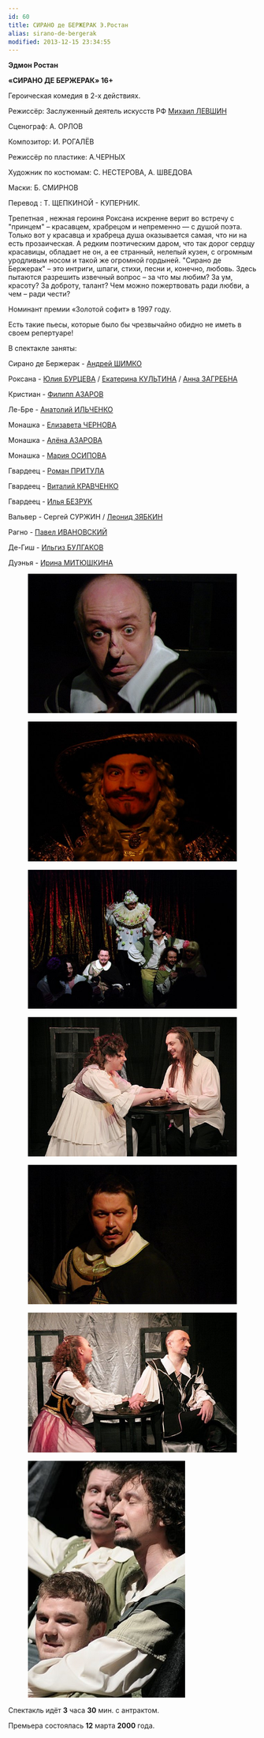 ```yaml
---
id: 60
title: СИРАНО де БЕРЖЕРАК Э.Ростан
alias: sirano-de-bergerak
modified: 2013-12-15 23:34:55
---
```


**Эдмон Ростан**

**«СИРАНО ДЕ БЕРЖЕРАК» 16+**

Героическая комедия в 2-х действиях.

Режиссёр: Заслуженный деятель искусств РФ <a href="153-mihail-levshin.html">Михаил ЛЕВШИН </a>

Сценограф: А. ОРЛОВ

Композитор: И. РОГАЛЁВ

Режиссёр по пластике: А.ЧЕРНЫХ

Художник по костюмам: С. НЕСТЕРОВА, А. ШВЕДОВА

Маски: Б. СМИРНОВ

Перевод : Т. ЩЕПКИНОЙ - КУПЕРНИК.

Трепетная , нежная героиня Роксана искренне верит во встречу с "принцем" – красавцем, храбрецом и непременно — с душой поэта. Только вот у красавца и храбреца душа оказывается самая, что ни на есть прозаическая. А редким поэтическим даром, что так дорог сердцу красавицы, обладает не он, а ее странный, нелепый кузен, с огромным уродливым но­сом и такой же огромной гордыней. "Сирано де Бержерак" – это интриги, шпаги, стихи, песни и, конечно, лю­бовь. Здесь пытаются разрешить извечный вопрос – за что мы любим? За ум, красоту? За доброту, талант? Чем можно пожертвовать ради любви, а чем – ради чести?

Номинант премии «Золотой софит» в 1997 году.

Есть такие пьесы, которые было бы чрезвычайно обидно не иметь в своем репертуаре!

В спектакле заняты:

Сирано де Бержерак - <a href="302-andrey-shimko.html">Андрей ШИМКО</a>

Роксана - <a href="78-ylia-burceva.html">Юлия БУРЦЕВА</a> / <a href="81-ekaterina-kyltina.html">Екатерина КУЛЬТИНА</a> / <a href="79-anna-zagrebna.html">Анна ЗАГРЕБНА</a>

Кристиан - <a href="21-fillipp-azarov.html">Филипп АЗАРОВ</a>

Ле-Бре - <a href="55-anatolii-ilchenko.html">Анатолий ИЛЬЧЕНКО </a>

Монашка - <a href="48-chernovaelizaveta.html">Елизавета ЧЕРНОВА</a>

Монашка - <a href="86-alena-kiverskaia.html">Алёна АЗАРОВА</a>

Монашка - <a href="301-mariaosipova.html">Мария ОСИПОВА</a>

Гвардеец - <a href="50-roman-pritula.html">Роман ПРИТУЛА</a>

Гвардеец - <a href="66-vitalii-kravchenko.html">Виталий КРАВЧЕНКО </a>

Гвардеец - <a href="83-bezryk-ilya.html">Илья БЕЗРУК</a>

Вальвер - Сергей СУРЖИН / <a href="67-leonid-zabkin.html">Леонид ЗЯБКИН</a><a href="67-leonid-zabkin.html"> </a>

Рагно - <a href="284-2013-09-08-18-38-31.html">Павел ИВАНОВСКИЙ</a>

Де-Гиш - <a href="77-ilgiz-bulgakov.html">Ильгиз БУЛГАКОВ</a>

Дуэнья - <a href="62-irina-mityshkina.html">Ирина МИТЮШКИНА </a>

<figure><img src="./images/stories/random/sirano foto.jpg" /></figure>

<figure><img src="./images/stories/random/sirano foto6.jpg" /></figure>

<figure><img src="./images/stories/random/sirano foto5.jpg" /></figure>

<figure><img src="./images/stories/random/sirano foto3.jpg" /></figure>

<figure><img src="./images/stories/random/sirano foto2jpg.jpg" /></figure>

<figure><img src="./images/stories/sirano.jpg" /></figure>

<figure><img src="./images/stories/random/sirano foto 4.jpg" /></figure>

Cпектакль идёт **3** часа **30** мин. с антрактом.

Премьера состоялась **12** марта **2000** года.

